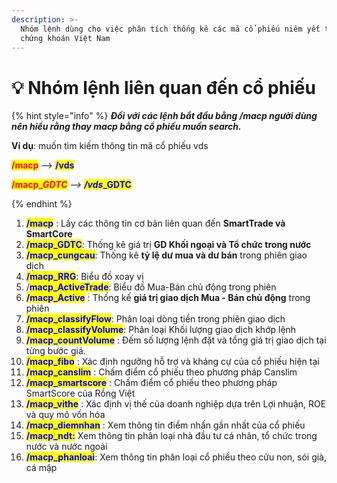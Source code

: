 ```yaml
---
description: >-
  Nhóm lệnh dùng cho việc phân tích thống kê các mã cổ phiếu niêm yết trên 3 sàn
  chứng khoán Việt Nam
---
```


# 💡 Nhóm lệnh liên quan đến cổ phiếu

{% hint style="info" %}
_**Đối với các lệnh bắt đầu bằng /macp người dùng nên hiểu rằng thay macp bằng cổ phiếu muốn search.**_

**Ví dụ**: muốn tìm kiếm thông tin mã cổ phiếu vds

<mark style="color:red;">**/macp**</mark> <mark style="color:red;"></mark><mark style="color:red;"></mark> --> <mark style="color:blue;">**/vds**</mark>

<mark style="color:red;">**/macp\_**</mark>_<mark style="color:red;">**GDTC**</mark> --> <mark style="color:blue;">**/vds**</mark>_<mark style="color:blue;">**\_GDTC**</mark>


{% endhint %}

1. <mark style="color:blue;">**/macp**</mark> : Lấy các thông tin cơ bản liên quan đến **SmartTrade và SmartCore**
2. <mark style="color:blue;">**/macp\_GDTC**</mark>: Thống kê giá trị **GD Khối ngoại và Tổ chức trong nước**&#x20;
3. <mark style="color:blue;">**/macp\_cungcau**</mark>: Thống kê **tỷ lệ dư mua và dư bán** trong phiên giao dịch&#x20;
4. <mark style="color:blue;">**/macp\_RRG**</mark>: Biểu đồ xoay vị
5. /<mark style="color:blue;">**macp\_ActiveTrade**</mark>: Biểu đồ Mua-Bán chủ động trong phiên
6. <mark style="color:blue;">**/macp\_Active**</mark> : Thống kế **giá trị giao dịch Mua - Bán chủ động** trong phiên
7. <mark style="color:blue;">**/macp\_classifyFlow**</mark>: Phân loại dòng tiền trong phiên giao dịch&#x20;
8. <mark style="color:blue;">**/macp\_classifyVolume**</mark>: Phân loại Khối lượng giao dịch khớp lệnh
9. <mark style="color:blue;">**/macp\_countVolume**</mark> : Đếm số lượng lệnh đặt và tổng giá trị giao dịch tại từng bước giá.
10. <mark style="color:blue;">**/macp\_fibo**</mark> : Xác định ngưỡng hỗ trợ và kháng cự của cổ phiếu hiện tại
11. <mark style="color:blue;">**/macp\_canslim**</mark> : Chấm điểm cổ phiếu theo phương pháp Canslim
12. <mark style="color:blue;">**/macp\_smartscore**</mark> : Chấm điểm cổ phiếu theo phương pháp SmartScore của Rồng Việt
13. <mark style="color:blue;">**/macp\_vithe**</mark> : Xác định vị thế của doanh nghiệp dựa trên Lợi nhuận, ROE và quy mô vốn hóa
14. <mark style="color:blue;">**/macp\_diemnhan**</mark> : Xem thông tin điểm nhấn gần nhất của cổ phiếu
15. <mark style="color:blue;">**/macp\_ndt:**</mark> Xem thông tin phân loại nhà đầu tư cá nhân, tổ chức trong nước và nước ngoài
16. <mark style="color:blue;">**/macp\_phanloai**</mark>: Xem thông tin phân loại cổ phiếu theo cửu non, sói già, cá mập
